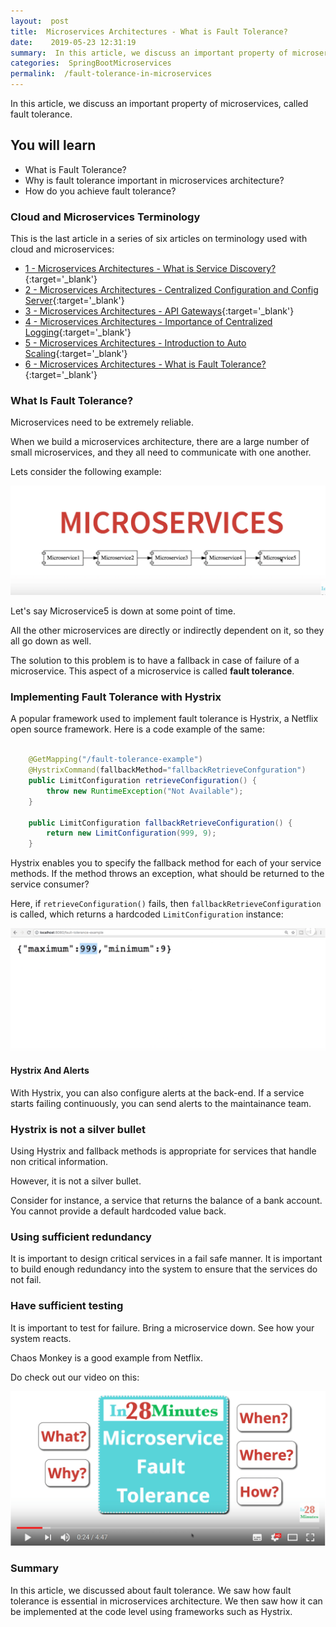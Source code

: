 ```yaml
---
layout:  post
title:  Microservices Architectures - What is Fault Tolerance?
date:    2019-05-23 12:31:19
summary:  In this article, we discuss an important property of microservices, called fault tolerance
categories:  SpringBootMicroservices
permalink:  /fault-tolerance-in-microservices
---
```


In this article, we discuss an important property of microservices, called fault tolerance.

## You will learn
- What is Fault Tolerance?
- Why is fault tolerance important in microservices architecture?
- How do you achieve fault tolerance?

### Cloud and Microservices Terminology

This is the last article in a series of six articles on terminology used with cloud and microservices:
- [1 - Microservices Architectures - What is Service Discovery?](/service-discovery-in-microservices){:target='_blank'}
- [2 - Microservices Architectures - Centralized Configuration and Config Server](/introduction-to-centralized-configuration-with-spring-cloud-config-server){:target='_blank'}
- [3 - Microservices Architectures - API Gateways](/introduction-to-api-gateways-with-microservices){:target='_blank'}
- [4 - Microservices Architectures - Importance of Centralized Logging](/introduction-to-centralized-logging-with-microservices){:target='_blank'}
- [5 - Microservices Architectures - Introduction to Auto Scaling](/introduction-to-auto-scaling-or-dynamic-scaling-in-cloud){:target='_blank'}
- [6 - Microservices Architectures - What is Fault Tolerance?](/fault-tolerance-in-microservices){:target='_blank'}


### What Is Fault Tolerance?

Microservices need to be extremely reliable. 

When we build a microservices architecture, there are a large number of small microservices, and they all need to communicate with one another. 

Lets consider the following example:

![image info](/images/Capture-053-02.png)

Let's say Microservice5 is down at some point of time. 

All the other microservices are directly or indirectly dependent on it, so they all go down as well.

The solution to this problem is to have a fallback in case of failure of a microservice. This aspect of a microservice is called **fault tolerance**.

### Implementing Fault Tolerance with Hystrix

A popular framework used to implement fault tolerance is Hystrix, a Netflix open source framework. Here is a code example of the same:

```java

	@GetMapping("/fault-tolerance-example")
	@HystrixCommand(fallbackMethod="fallbackRetrieveConfguration")
	public LimitConfiguration retrieveConfiguration() {
		throw new RuntimeException("Not Available");
	}

	public LimitConfiguration fallbackRetrieveConfiguration() {
		return new LimitConfiguration(999, 9);
	} 

```

Hystrix enables you to specify the fallback method for each of your service methods. If the method throws an exception, what should be returned to the service consumer? 

Here, if ```retrieveConfiguration()``` fails, then ```fallbackRetrieveConfiguration``` is called, which returns a hardcoded ```LimitConfiguration``` instance:

![image info](/images/Capture-053-03.png)


#### Hystrix And Alerts

With Hystrix, you can also configure alerts at the back-end. If a service starts failing continuously, you can send alerts to the maintainance team.

### Hystrix is not a silver bullet

Using Hystrix and fallback methods is appropriate for services that handle non critical information. 

However, it is not a silver bullet.

Consider for instance, a service that returns the balance of a bank  account. You cannot provide a default hardcoded value back. 

### Using sufficient redundancy

It is important to design critical services in a fail safe manner. It is important to build enough redundancy into the system to ensure that the services do not fail.

### Have sufficient testing

It is important to test for failure. Bring a microservice down. See how your system reacts. 

Chaos Monkey is a good example from Netflix.

Do check out our video on this:

[![image info](/images/Capture-053-01.png)](https://www.youtube.com/watch?v=7qlQlvnQsuU)

### Summary

In this article, we discussed about fault tolerance. We saw how fault tolerance is essential in microservices architecture. We then saw how it can be implemented at the code level using frameworks such as Hystrix.


